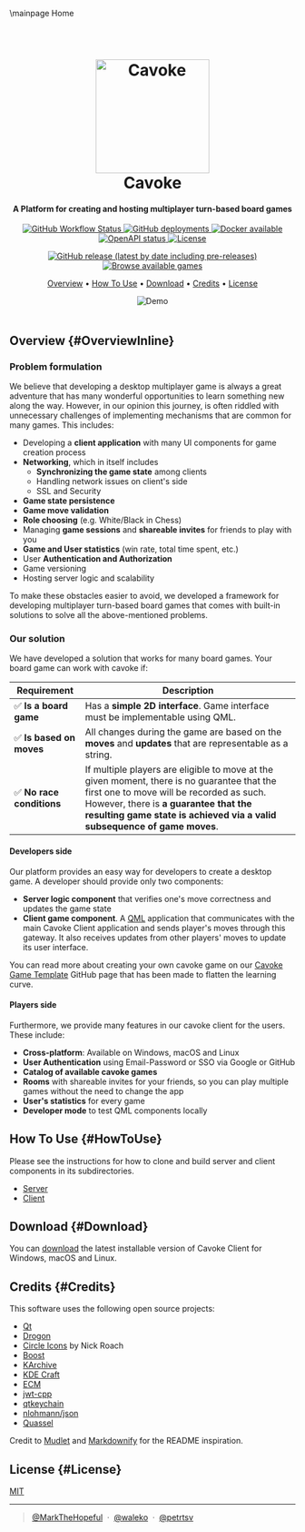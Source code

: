 \mainpage Home

<h1 align="center">
  <br>
  <a href="https://cavoke.wlko.me"><img src="https://avatars.githubusercontent.com/u/52053547?s=200&v=4" alt="Cavoke" width="200"></a>
  <br>
  Cavoke
  <br>
</h1>

<h4 align="center">A Platform for creating and hosting multiplayer turn-based board games</h4>

<div style="text-align: center; padding-bottom: 5px;">
<p align="center">
    <a href="https://github.com/cavoke-project/cavoke/actions/workflows/app.yml">
        <img alt="GitHub Workflow Status" src="https://img.shields.io/github/actions/workflow/status/cavoke-project/cavoke/app.yml?style=flat-square&logo=github">
    </a>
    <a href="">
        <img alt="GitHub deployments" src="https://img.shields.io/github/deployments/cavoke-project/cavoke/develop?label=deployment&logo=google-cloud&logoColor=white&style=flat-square">
    </a>
    <a href="https://ghcr.io/cavoke-project/cavoke-server:latest">
        <img alt="Docker available" src="https://img.shields.io/badge/docker-available-success?style=flat-square&logo=docker&logoColor=white">
    </a>
    <a href="https://cavoke.docs.apiary.io">
        <img alt="OpenAPI status" src="https://img.shields.io/badge/OpenAPI-passing-success?logo=swagger&logoColor=white&style=flat-square">
    </a>
    <a href="https://github.com/cavoke-project/cavoke/blob/master/LICENSE">
        <img alt="License" src="https://img.shields.io/github/license/cavoke-project/cavoke?style=flat-square&color=6ad">
    </a>
</p>
<p align="center">
<a href="https://github.com/cavoke-project/cavoke/releases">
  <img alt="GitHub release (latest by date including pre-releases)" src="https://img.shields.io/badge/DOWNLOAD-windows%20%7C%20macos%20%7C%20linux-blue?style=for-the-badge">
</a>
<a href="https://console.cavoke.wlko.me">
<img alt="Browse available games" src="https://img.shields.io/badge/browse-available%20games-red?style=for-the-badge">
</a>
</p>

<p align="center">
  <a href="#OverviewInline">Overview</a> •
  <a href="#HowToUse">How To Use</a> •
  <a href="#Download">Download</a> •
  <a href="#Credits">Credits</a> •
  <a href="#License">License</a>
</p>

<!-- TODO: replace gif -->
<p align="center">
<img alt="Demo" src="https://raw.githubusercontent.com/cavoke-project/cavoke/develop/.github/assets/cavoke-demo.gif">
</p>
</div>

## Overview {#OverviewInline}

### Problem formulation

We believe that developing a desktop multiplayer game is always a great adventure that has many wonderful opportunities
to learn something new along the way.
However, in our opinion this journey, is often riddled with unnecessary challenges of implementing mechanisms that are
common for many games. This includes:

- Developing a **client application** with many UI components for game creation process
- **Networking**, which in itself includes
    - **Synchronizing the game state** among clients
    - Handling network issues on client's side
    - SSL and Security
- **Game state persistence**
- **Game move validation**
- **Role choosing** (e.g. White/Black in Chess)
- Managing **game sessions** and **shareable invites** for friends to play with you
- **Game and User statistics** (win rate, total time spent, etc.)
- User **Authentication and Authorization**
- Game versioning
- Hosting server logic and scalability

To make these obstacles easier to avoid, we developed a framework for developing multiplayer turn-based board games
that comes with built-in solutions to solve all the above-mentioned problems.

### Our solution

We have developed a solution that works for many board games. Your board game can work with cavoke if:

| Requirement              | Description                                                                                                                                                                                                                                                 |
|--------------------------|-------------------------------------------------------------------------------------------------------------------------------------------------------------------------------------------------------------------------------------------------------------|
| ✅ **Is a board game**    | Has a **simple 2D interface**. Game interface must be implementable using QML.                                                                                                                                                                              |
| ✅ **Is based on moves**  | All changes during the game are based on the **moves** and **updates** that are representable as a string.                                                                                                                                                  |
| ✅ **No race conditions** | If multiple players are eligible to move at the given moment, there is no guarantee that the first one to move will be recorded as such. However, there is **a guarantee that the resulting game state is achieved via a valid subsequence of game moves**. |

#### Developers side

Our platform provides an easy way for developers to create a desktop game. A developer should provide only two
components:

- **Server logic component** that verifies one's move correctness and updates the game state
- **Client game component**. A [QML](https://doc.qt.io/qt-6/qmlapplications.html) application that communicates with the
  main Cavoke Client application and sends player's moves through this gateway. It also receives updates from other
  players' moves to update its user interface.

You can read more about creating your own cavoke game on
our [Cavoke Game Template](https://github.com/cavoke-project/cavoke-game-template) GitHub page that has been made to
flatten the learning curve.

#### Players side
Furthermore, we provide many features in our cavoke client for the users. These include:
- **Cross-platform**: Available on Windows, macOS and Linux
- **User Authentication** using Email-Password or SSO via Google or GitHub
- **Catalog of available cavoke games**
- **Rooms** with shareable invites for your friends, so you can play multiple games without the need to change the app
- **User's statistics** for every game
- **Developer mode** to test QML components locally

## How To Use {#HowToUse}

Please see the instructions for how to clone and build server and client components in its subdirectories.

- [Server](#CavokeServer)
- [Client](#CavokeClient)

## Download {#Download}

You can [download](https://github.com/cavoke-project/cavoke/releases/) the latest installable version of Cavoke Client
for Windows, macOS and Linux.

## Credits {#Credits}

This software uses the following open source projects:

- [Qt](https://www.qt.io/)
- [Drogon](https://github.com/drogonframework/drogon)
- [Circle Icons](https://www.iconfinder.com/iconsets/circle-icons-1) by Nick Roach
- [Boost](https://www.boost.org/)
- [KArchive](https://github.com/KDE/karchive)
- [KDE Craft](https://github.com/KDE/Craft)
- [ECM](https://github.com/KDE/extra-cmake-modules)
- [jwt-cpp](https://github.com/Thalhammer/jwt-cpp)
- [qtkeychain](https://github.com/frankosterfeld/qtkeychain)
- [nlohmann/json](https://github.com/nlohmann/json)
- [Quassel](https://github.com/quassel/quassel)

Credit to [Mudlet](https://github.com/Mudlet/Mudlet) and [Markdownify](https://github.com/amitmerchant1990/electron-markdownify) for the README inspiration.

## License {#License}

[MIT](https://github.com/cavoke-project/cavoke/blob/master/LICENSE)

---

> [@MarkTheHopeful](https://github.com//MarkTheHopeful) &nbsp;&middot;&nbsp;
> [@waleko](https://github.com/waleko) &nbsp;&middot;&nbsp;
> [@petrtsv](https://github.com/petrtsv) 
